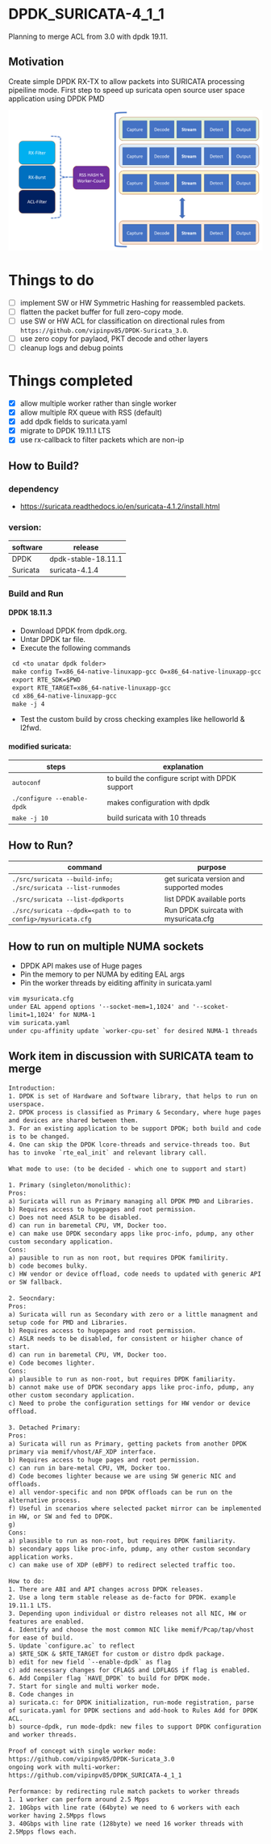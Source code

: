 # DPDK_SURICATA-4_1_1

Planning to merge ACL from 3.0 with dpdk 19.11.

## Motivation

Create simple DPDK RX-TX to allow packets into SURICATA processing pipeiline mode. First step to speed up suricata open source user space application using DPDK PMD

<img src="images/arch.png" width=auto>

# Things to do

 - [ ] implement SW or HW Symmetric Hashing for reassembled packets.
 - [ ] flatten the packet buffer for full zero-copy mode.
 - [ ] use SW or HW ACL for classification on directional rules from `https://github.com/vipinpv85/DPDK-Suricata_3.0`.
 - [ ] use zero copy for paylaod, PKT decode and other layers
 - [ ] cleanup logs and debug points

# Things completed
 - [x] allow multiple worker rather than single worker
 - [x] allow multiple RX queue with RSS (default)
 - [x] add dpdk fields to suricata.yaml
 - [x] migrate to DPDK 19.11.1 LTS
 - [x] use rx-callback to filter packets which are non-ip

## How to Build?

### dependency 
 - https://suricata.readthedocs.io/en/suricata-4.1.2/install.html
 
### version: 
| software | release |
| -- | -- |
| DPDK | dpdk-stable-18.11.1 |
| Suricata | suricata-4.1.4 |

### Build and Run

#### DPDK 18.11.3
- Download DPDK from dpdk.org.
- Untar DPDK tar file.
- Execute the following commands
```
 cd <to unatar dpdk folder>
 make config T=x86_64-native-linuxapp-gcc O=x86_64-native-linuxapp-gcc
 export RTE_SDK=$PWD
 export RTE_TARGET=x86_64-native-linuxapp-gcc
 cd x86_64-native-linuxapp-gcc
 make -j 4
```
- Test the custom build by cross checking examples like helloworld & l2fwd.

#### modified suricata:

| steps | explanation |
| -----|-----|
| `autoconf` | to build the configure script with DPDK support |
| `./configure --enable-dpdk` | makes configuration with dpdk |
| `make -j 10` | build suricata with 10 threads |

## How to Run?

| command | purpose |
| -----|-----|
| `./src/suricata --build-info; ./src/suricata --list-runmodes` | get suricata version and supported modes |
| `./src/suricata --list-dpdkports` | list DPDK available ports |
| `./src/suricata --dpdk=<path to to config>/mysuricata.cfg` | Run DPDK suircata with mysuricata.cfg |

## How to run on multiple NUMA sockets

 - DPDK API makes use of Huge pages
 - Pin the memory to per NUMA by editing EAL args
 - Pin the worker threads by eiditing affinity in suricata.yaml

```
vim mysuricata.cfg
under EAL append options '--socket-mem=1,1024' and '--scoket-limit=1,1024' for NUMA-1
vim suricata.yaml
under cpu-affinity update `worker-cpu-set` for desired NUMA-1 threads
```

## Work item in discussion with SURICATA team to merge

```
Introduction:
1. DPDK is set of Hardware and Software library, that helps to run on userspace.
2. DPDK process is classified as Primary & Secondary, where huge pages and devices are shared between them.
3. For an existing application to be support DPDK; both build and code is to be changed.
4. One can skip the DPDK lcore-threads and service-threads too. But has to invoke `rte_eal_init` and relevant library call.

What mode to use: (to be decided - which one to support and start)

1. Primary (singleton/monolithic):
Pros:
a) Suricata will run as Primary managing all DPDK PMD and Libraries.
b) Requires access to hugepages and root permission.
c) Does not need ASLR to be disabled.
d) can run in baremetal CPU, VM, Docker too.
e) can make use DPDK secondary apps like proc-info, pdump, any other custom secondary application.
Cons:
a) pausible to run as non root, but requires DPDK familirity.
b) code becomes bulky.
c) HW vendor or device offload, code needs to updated with generic API or SW fallback.

2. Seocndary:
Pros:
a) Suricata will run as Secondary with zero or a little managment and setup code for PMD and Libraries.
b) Requires access to hugepages and root permission.
c) ASLR needs to be disabled, for consistent or hiigher chance of start.
d) can run in baremetal CPU, VM, Docker too.
e) Code becomes lighter.
Cons:
a) plausible to run as non-root, but requires DPDK familiarity.
b) cannot make use of DPDK secondary apps like proc-info, pdump, any other custom secondary application.
c) Need to probe the configuration settings for HW vendor or device offload.

3. Detached Primary:
Pros:
a) Suricata will run as Primary, getting packets from another DPDK primary via memif/vhost/AF_XDP interface.
b) Requires access to huge pages and root permission.
c) can run in bare-metal CPU, VM, Docker too.
d) Code becomes lighter because we are using SW generic NIC and offloads.
e) all vendor-specific and non DPDK offloads can be run on the alternative process.
f) Useful in scenarios where selected packet mirror can be implemented in HW, or SW and fed to DPDK.
g)
Cons:
a) plausible to run as non-root, but requires DPDK familiarity.
b) secondary apps like proc-info, pdump, any other custom secondary application works.
c) can make use of XDP (eBPF) to redirect selected traffic too.

How to do:
1. There are ABI and API changes across DPDK releases.
2. Use a long term stable release as de-facto for DPDK. example 19.11.1 LTS.
3. Depending upon individual or distro releases not all NIC, HW or features are enabled.
4. Identify and choose the most common NIC like memif/Pcap/tap/vhost for ease of build.
5. Update `configure.ac` to reflect
a) $RTE_SDK & $RTE_TARGET for custom or distro dpdk package.
b) edit for new field `--enable-dpdk` as flag
c) add necessary changes for CFLAGS and LDFLAGS if flag is enabled.
6. Add Compiler flag `HAVE_DPDK` to build for DPDK mode.
7. Start for single and multi worker mode.
8. Code changes in
a) suricata.c: for DPDK initialization, run-mode registration, parse of suricata.yaml for DPDK sections and add-hook to Rules Add for DPDK ACL.
b) source-dpdk, run mode-dpdk: new files to support DPDK configuration and worker threads.

Proof of concept with single worker mode: https://github.com/vipinpv85/DPDK-Suricata_3.0
ongoing work with multi-worker: https://github.com/vipinpv85/DPDK_SURICATA-4_1_1

Performance: by redirecting rule match packets to worker threads
1. 1 worker can perform around 2.5 Mpps
2. 10Gbps with line rate (64byte) we need to 6 workers with each worker having 2.5Mpps flows
3. 40Gbps with line rate (128byte) we need 16 worker threads with 2.5Mpps flows each.
```
